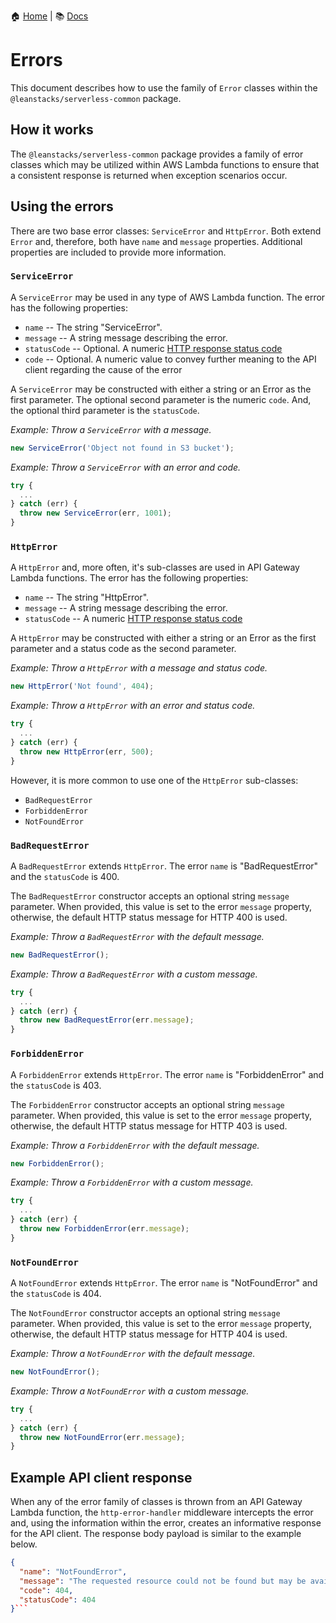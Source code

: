 :house: [Home](/README.md) | :books: [Docs](../DOCS.md)

# Errors

This document describes how to use the family of `Error` classes within the `@leanstacks/serverless-common` package.

## How it works

The `@leanstacks/serverless-common` package provides a family of error classes which may be utilized within AWS Lambda functions to ensure that a consistent response is returned when exception scenarios occur.

## Using the errors

There are two base error classes: `ServiceError` and `HttpError`. Both extend `Error` and, therefore, both have `name` and `message` properties. Additional properties are included to provide more information.

### `ServiceError`

A `ServiceError` may be used in any type of AWS Lambda function. The error has the following properties:

- `name` -- The string "ServiceError".
- `message` -- A string message describing the error.
- `statusCode` -- Optional. A numeric [HTTP response status code](https://developer.mozilla.org/en-US/docs/Web/HTTP/Status)
- `code` -- Optional. A numeric value to convey further meaning to the API client regarding the cause of the error

A `ServiceError` may be constructed with either a string or an Error as the first parameter. The optional second parameter is the numeric `code`. And, the optional third parameter is the `statusCode`.

_Example: Throw a `ServiceError` with a message._

```ts
new ServiceError('Object not found in S3 bucket');
```

_Example: Throw a `ServiceError` with an error and code._

```ts
try {
  ...
} catch (err) {
  throw new ServiceError(err, 1001);
}
```

### `HttpError`

A `HttpError` and, more often, it's sub-classes are used in API Gateway Lambda functions. The error has the following properties:

- `name` -- The string "HttpError".
- `message` -- A string message describing the error.
- `statusCode` -- A numeric [HTTP response status code](https://developer.mozilla.org/en-US/docs/Web/HTTP/Status)

A `HttpError` may be constructed with either a string or an Error as the first parameter and a status code as the second parameter.

_Example: Throw a `HttpError` with a message and status code._

```ts
new HttpError('Not found', 404);
```

_Example: Throw a `HttpError` with an error and status code._

```ts
try {
  ...
} catch (err) {
  throw new HttpError(err, 500);
}
```

However, it is more common to use one of the `HttpError` sub-classes:

- `BadRequestError`
- `ForbiddenError`
- `NotFoundError`

### `BadRequestError`

A `BadRequestError` extends `HttpError`. The error `name` is "BadRequestError" and the `statusCode` is 400.

The `BadRequestError` constructor accepts an optional string `message` parameter. When provided, this value is set to the error `message` property, otherwise, the default HTTP status message for HTTP 400 is used.

_Example: Throw a `BadRequestError` with the default message._

```ts
new BadRequestError();
```

_Example: Throw a `BadRequestError` with a custom message._

```ts
try {
  ...
} catch (err) {
  throw new BadRequestError(err.message);
}
```

### `ForbiddenError`

A `ForbiddenError` extends `HttpError`. The error `name` is "ForbiddenError" and the `statusCode` is 403.

The `ForbiddenError` constructor accepts an optional string `message` parameter. When provided, this value is set to the error `message` property, otherwise, the default HTTP status message for HTTP 403 is used.

_Example: Throw a `ForbiddenError` with the default message._

```ts
new ForbiddenError();
```

_Example: Throw a `ForbiddenError` with a custom message._

```ts
try {
  ...
} catch (err) {
  throw new ForbiddenError(err.message);
}
```

### `NotFoundError`

A `NotFoundError` extends `HttpError`. The error `name` is "NotFoundError" and the `statusCode` is 404.

The `NotFoundError` constructor accepts an optional string `message` parameter. When provided, this value is set to the error `message` property, otherwise, the default HTTP status message for HTTP 404 is used.

_Example: Throw a `NotFoundError` with the default message._

```ts
new NotFoundError();
```

_Example: Throw a `NotFoundError` with a custom message._

```ts
try {
  ...
} catch (err) {
  throw new NotFoundError(err.message);
}
```

## Example API client response

When any of the error family of classes is thrown from an API Gateway Lambda function, the `http-error-handler` middleware intercepts the error and, using the information within the error, creates an informative response for the API client. The response body payload is similar to the example below.

````json
{
  "name": "NotFoundError",
  "message": "The requested resource could not be found but may be available in the future. Subsequent requests by the client are permissible.",
  "code": 404,
  "statusCode": 404
}```
````
